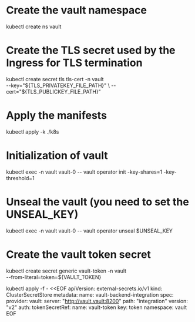 # Create the vault namespace
kubectl create ns vault

# Create the TLS secret used by the Ingress for TLS termination
kubectl create secret tls tls-cert -n vault \
    --key="${TLS_PRIVATEKEY_FILE_PATH}" \
    --cert="${TLS_PUBLICKEY_FILE_PATH}"

# Apply the manifests
kubectl apply -k ./k8s

# Initialization of vault
kubectl exec -n vault vault-0 -- vault operator init -key-shares=1 -key-threshold=1

# Unseal the vault (you need to set the UNSEAL_KEY)
kubectl exec -n vault vault-0 -- vault operator unseal $UNSEAL_KEY

# Create the vault token secret
kubectl create secret generic vault-token -n vault \
	--from-literal=token=${VAULT_TOKEN}

kubectl apply -f - <<EOF
apiVersion: external-secrets.io/v1
kind: ClusterSecretStore
metadata:
  name: vault-backend-integration
spec:
  provider:
    vault:
      server: "http://vault.vault:8200"
      path: "integration"
      version: "v2"
      auth:
        tokenSecretRef:
          name: vault-token
          key: token
          namespace: vault
EOF